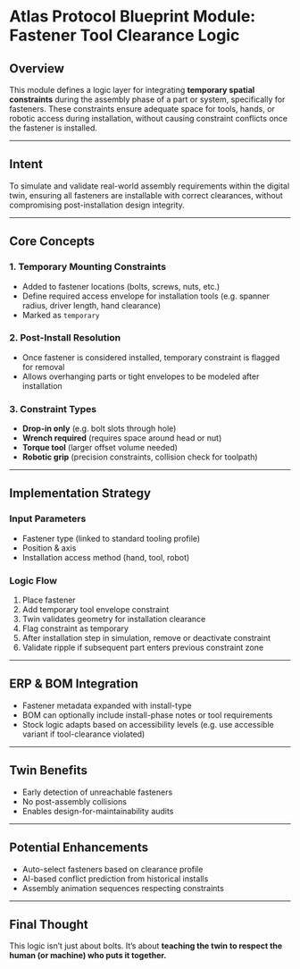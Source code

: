 # Atlas Protocol Blueprint Module: Fastener Tool Clearance Logic

## Overview
This module defines a logic layer for integrating **temporary spatial constraints** during the assembly phase of a part or system, specifically for fasteners. These constraints ensure adequate space for tools, hands, or robotic access during installation, without causing constraint conflicts once the fastener is installed.

---

## Intent
To simulate and validate real-world assembly requirements within the digital twin, ensuring all fasteners are installable with correct clearances, without compromising post-installation design integrity.

---

## Core Concepts

### 1. **Temporary Mounting Constraints**
- Added to fastener locations (bolts, screws, nuts, etc.)
- Define required access envelope for installation tools (e.g. spanner radius, driver length, hand clearance)
- Marked as `temporary`

### 2. **Post-Install Resolution**
- Once fastener is considered installed, temporary constraint is flagged for removal
- Allows overhanging parts or tight envelopes to be modeled after installation

### 3. **Constraint Types**
- **Drop-in only** (e.g. bolt slots through hole)
- **Wrench required** (requires space around head or nut)
- **Torque tool** (larger offset volume needed)
- **Robotic grip** (precision constraints, collision check for toolpath)

---

## Implementation Strategy

### Input Parameters
- Fastener type (linked to standard tooling profile)
- Position & axis
- Installation access method (hand, tool, robot)

### Logic Flow
1. Place fastener
2. Add temporary tool envelope constraint
3. Twin validates geometry for installation clearance
4. Flag constraint as temporary
5. After installation step in simulation, remove or deactivate constraint
6. Validate ripple if subsequent part enters previous constraint zone

---

## ERP & BOM Integration
- Fastener metadata expanded with install-type
- BOM can optionally include install-phase notes or tool requirements
- Stock logic adapts based on accessibility levels (e.g. use accessible variant if tool-clearance violated)

---

## Twin Benefits
- Early detection of unreachable fasteners
- No post-assembly collisions
- Enables design-for-maintainability audits

---

## Potential Enhancements
- Auto-select fasteners based on clearance profile
- AI-based conflict prediction from historical installs
- Assembly animation sequences respecting constraints

---

## Final Thought
This logic isn’t just about bolts. It’s about **teaching the twin to respect the human (or machine) who puts it together.**
